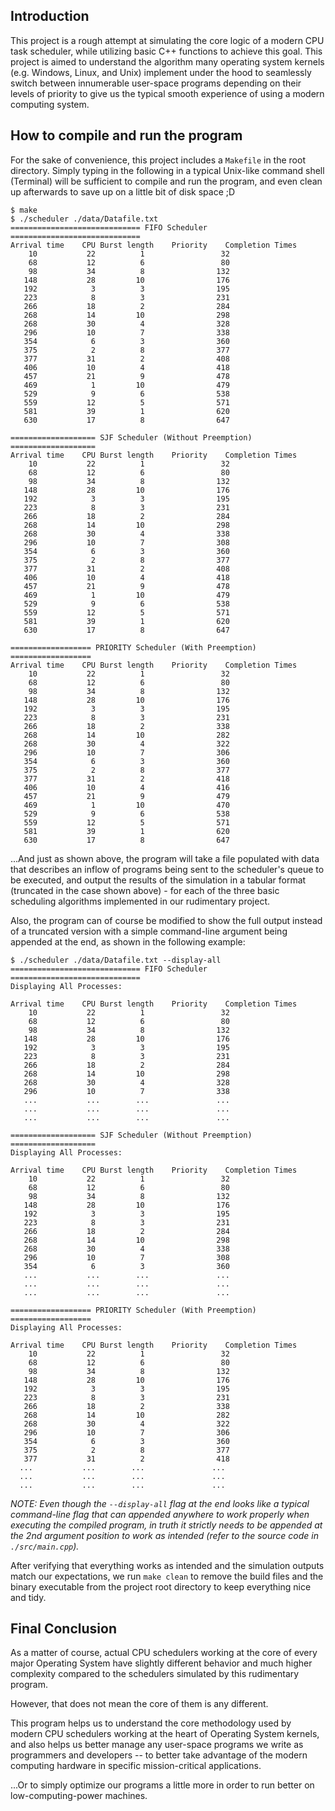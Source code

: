 ## Introduction

This project is a rough attempt at simulating the core logic of a modern CPU task scheduler, while utilizing basic C++ functions to achieve this goal. This project is aimed to understand the algorithm many operating system kernels (e.g. Windows, Linux, and Unix) implement under the hood to seamlessly switch between innumerable user-space programs depending on their levels of priority to give us the typical smooth experience of using a modern computing system.

## How to compile and run the program

For the sake of convenience, this project includes a `Makefile` in the root directory. Simply typing in the following in a typical Unix-like command shell (Terminal) will be sufficient to compile and run the program, and even clean up afterwards to save up on a little bit of disk space ;D

```shell
$ make
$ ./scheduler ./data/Datafile.txt
============================= FIFO Scheduler =============================
Arrival time	CPU Burst length	Priority 	Completion Times
    10  		 22  		 1  			   32
    68  		 12  		 6  			   80
    98  		 34  		 8  			  132
   148  		 28  		10  			  176
   192  		  3  		 3  			  195
   223  		  8  		 3  			  231
   266  		 18  		 2  			  284
   268  		 14  		10  			  298
   268  		 30  		 4  			  328
   296  		 10  		 7  			  338
   354  		  6  		 3  			  360
   375  		  2  		 8  			  377
   377  		 31  		 2  			  408
   406  		 10  		 4  			  418
   457  		 21  		 9  			  478
   469  		  1  		10  			  479
   529  		  9  		 6  			  538
   559  		 12  		 5  			  571
   581  		 39  		 1  			  620
   630  		 17  		 8  			  647

=================== SJF Scheduler (Without Preemption) ===================
Arrival time	CPU Burst length	Priority 	Completion Times
    10  		 22  		 1  			   32
    68  		 12  		 6  			   80
    98  		 34  		 8  			  132
   148  		 28  		10  			  176
   192  		  3  		 3  			  195
   223  		  8  		 3  			  231
   266  		 18  		 2  			  284
   268  		 14  		10  			  298
   268  		 30  		 4  			  338
   296  		 10  		 7  			  308
   354  		  6  		 3  			  360
   375  		  2  		 8  			  377
   377  		 31  		 2  			  408
   406  		 10  		 4  			  418
   457  		 21  		 9  			  478
   469  		  1  		10  			  479
   529  		  9  		 6  			  538
   559  		 12  		 5  			  571
   581  		 39  		 1  			  620
   630  		 17  		 8  			  647

================== PRIORITY Scheduler (With Preemption) ==================
Arrival time	CPU Burst length	Priority 	Completion Times
    10  		 22  		 1  			   32
    68  		 12  		 6  			   80
    98  		 34  		 8  			  132
   148  		 28  		10  			  176
   192  		  3  		 3  			  195
   223  		  8  		 3  			  231
   266  		 18  		 2  			  338
   268  		 14  		10  			  282
   268  		 30  		 4  			  322
   296  		 10  		 7  			  306
   354  		  6  		 3  			  360
   375  		  2  		 8  			  377
   377  		 31  		 2  			  418
   406  		 10  		 4  			  416
   457  		 21  		 9  			  479
   469  		  1  		10  			  470
   529  		  9  		 6  			  538
   559  		 12  		 5  			  571
   581  		 39  		 1  			  620
   630  		 17  		 8  			  647
```

...And just as shown above, the program will take a file populated with data that describes an inflow of programs being sent to the scheduler's queue to be executed, and output the results of the simulation in a tabular format (truncated in the case shown above) - for each of the three basic scheduling algorithms implemented in our rudimentary project.

Also, the program can of course be modified to show the full output instead of a truncated version with a simple command-line argument being appended at the end, as shown in the following example:

```shell
$ ./scheduler ./data/Datafile.txt --display-all
============================= FIFO Scheduler =============================
Displaying All Processes:

Arrival time	CPU Burst length	Priority 	Completion Times
    10  		 22  		 1  			   32
    68  		 12  		 6  			   80
    98  		 34  		 8  			  132
   148  		 28  		10  			  176
   192  		  3  		 3  			  195
   223  		  8  		 3  			  231
   266  		 18  		 2  			  284
   268  		 14  		10  			  298
   268  		 30  		 4  			  328
   296  		 10  		 7  			  338
   ...           ...        ...               ... 
   ...           ...        ...               ... 
   ...           ...        ...               ... 

=================== SJF Scheduler (Without Preemption) ===================
Displaying All Processes:

Arrival time	CPU Burst length	Priority 	Completion Times
    10  		 22  		 1  			   32
    68  		 12  		 6  			   80
    98  		 34  		 8  			  132
   148  		 28  		10  			  176
   192  		  3  		 3  			  195
   223  		  8  		 3  			  231
   266  		 18  		 2  			  284
   268  		 14  		10  			  298
   268  		 30  		 4  			  338
   296  		 10  		 7  			  308
   354  		  6  		 3  			  360
   ...           ...        ...               ... 
   ...           ...        ...               ... 
   ...           ...        ...               ... 

================== PRIORITY Scheduler (With Preemption) ==================
Displaying All Processes:

Arrival time	CPU Burst length	Priority 	Completion Times
    10  		 22  		 1  			   32
    68  		 12  		 6  			   80
    98  		 34  		 8  			  132
   148  		 28  		10  			  176
   192  		  3  		 3  			  195
   223  		  8  		 3  			  231
   266  		 18  		 2  			  338
   268  		 14  		10  			  282
   268  		 30  		 4  			  322
   296  		 10  		 7  			  306
   354  		  6  		 3  			  360
   375  		  2  		 8  			  377
   377  		 31  		 2  			  418
  ...           ...        ...               ... 
  ...           ...        ...               ... 
  ...           ...        ...               ... 
```

*NOTE: Even though the `--display-all` flag at the end looks like a typical command-line flag that can appended anywhere to work properly when executing the compiled program, in truth it strictly needs to be appended at the 2nd argument position to work as intended (refer to the source code in `./src/main.cpp`).*

After verifying that everything works as intended and the simulation outputs match our expectations, we run `make clean` to remove the build files and the binary executable from the project root directory to keep everything nice and tidy. 

## Final Conclusion

As a matter of course, actual CPU schedulers working at the core of every major Operating System have slightly different behavior and much higher complexity compared to the schedulers simulated by this rudimentary program. 

However, that does not mean the core of them is any different. 

This program helps us to understand the core methodology used by modern CPU schedulers working at the heart of Operating System kernels, and also helps us better manage any user-space programs we write as programmers and developers -- to better take advantage of the modern computing hardware in specific mission-critical applications. 

...Or to simply optimize our programs a little more in order to run better on low-computing-power machines.
